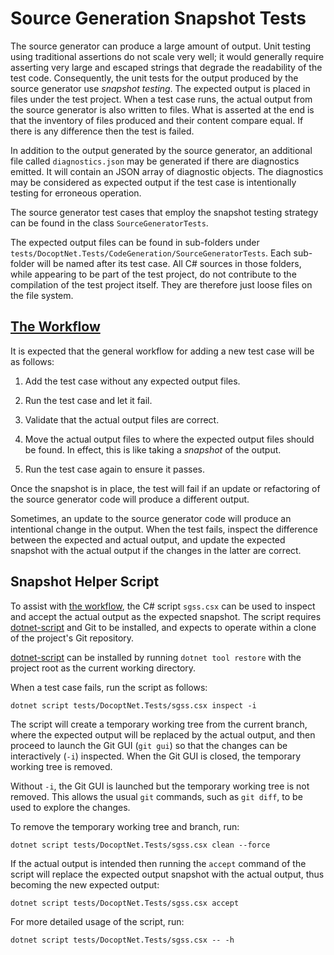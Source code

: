 # Source Generation Snapshot Tests

The source generator can produce a large amount of output. Unit testing using
traditional assertions do not scale very well; it would generally require
asserting very large and escaped strings that degrade the readability of the
test code. Consequently, the unit tests for the output produced by the source
generator use _snapshot testing_. The expected output is placed in files under
the test project. When a test case runs, the actual output from the source
generator is also written to files. What is asserted at the end is that the
inventory of files produced and their content compare equal. If there is any
difference then the test is failed.

In addition to the output generated by the source generator, an additional file
called `diagnostics.json` may be generated if there are diagnostics emitted. It
will contain an JSON array of diagnostic objects. The diagnostics may be
considered as expected output if the test case is intentionally testing for
erroneous operation.

The source generator test cases that employ the snapshot testing strategy can be
found in the class `SourceGeneratorTests`.

The expected output files can be found in sub-folders under
`tests/DocoptNet.Tests/CodeGeneration/SourceGeneratorTests`. Each sub-folder
will be named after its test case. All C# sources in those folders, while
appearing to be part of the test project, do not contribute to the compilation
of the test project itself. They are therefore just loose files on the file
system.

## [The Workflow]

It is expected that the general workflow for adding a new test case will be as
follows:

1. Add the test case without any expected output files.

2. Run the test case and let it fail.

3. Validate that the actual output files are correct.

4. Move the actual output files to where the expected output files should be
   found. In effect, this is like taking a _snapshot_ of the output.

5. Run the test case again to ensure it passes.

Once the snapshot is in place, the test will fail if an update or refactoring of
the source generator code will produce a different output.

Sometimes, an update to the source generator code will produce an intentional
change in the output. When the test fails, inspect the difference between the
expected and actual output, and update the expected snapshot with the actual
output if the changes in the latter are correct.

## Snapshot Helper Script

To assist with [the workflow], the C# script `sgss.csx` can be used to inspect
and accept the actual output as the expected snapshot. The script requires
[dotnet-script] and Git to be installed, and expects to operate within a clone
of the project's Git repository.

[dotnet-script] can be installed by running
`dotnet tool restore` with the project root as the current working directory.

When a test case fails, run the script as follows:

    dotnet script tests/DocoptNet.Tests/sgss.csx inspect -i

The script will create a temporary working tree from the current branch, where
the expected output will be replaced by the actual output, and then proceed to
launch the Git GUI (`git gui`) so that the changes can be interactively (`-i`)
inspected. When the Git GUI is closed, the temporary working tree is removed.

Without `-i`, the Git GUI is launched but the temporary working tree is not
removed. This allows the usual `git` commands, such as `git diff`, to be used to
explore the changes.

To remove the temporary working tree and branch, run:

    dotnet script tests/DocoptNet.Tests/sgss.csx clean --force

If the actual output is intended then running the `accept` command of the script
will replace the expected output snapshot with the actual output, thus becoming the new expected output:

    dotnet script tests/DocoptNet.Tests/sgss.csx accept

For more detailed usage of the script, run:

    dotnet script tests/DocoptNet.Tests/sgss.csx -- -h    

[the workflow]: #workflow
[dotnet-script]: https://www.nuget.org/packages/dotnet-script
